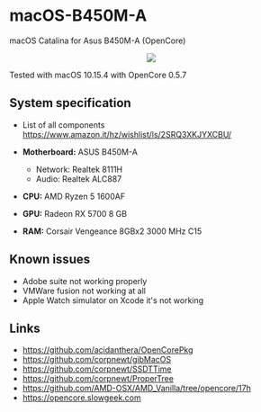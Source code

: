 # macOS-B450M-A
macOS Catalina for Asus B450M-A (OpenCore)

<p align="center">
	<img src="https://2.bp.blogspot.com/-dgdqXmBZbGY/Xqrgij1-wLI/AAAAAAAAA9A/fG3VcDxLUbs4a57qhcawWsHba29oWM7nwCLcBGAsYHQ/s1600/Schermata%2B2020-04-30%2Balle%2B16.28.01.png"/>
</p>

Tested with macOS 10.15.4 with OpenCore 0.5.7

## System specification

* List of all components https://www.amazon.it/hz/wishlist/ls/2SRQ3XKJYXCBU/

* **Motherboard:** ASUS B450M-A
	* Network: Realtek 8111H
	* Audio: Realtek ALC887

* **CPU:** AMD Ryzen 5 1600AF
* **GPU:** Radeon RX 5700 8 GB
* **RAM:** Corsair Vengeance 8GBx2 3000 MHz C15 


## Known issues

* Adobe suite not working properly
* VMWare fusion not working at all
* Apple Watch simulator on Xcode it's not working

## Links

* https://github.com/acidanthera/OpenCorePkg
* https://github.com/corpnewt/gibMacOS
* https://github.com/corpnewt/SSDTTime
* https://github.com/corpnewt/ProperTree
* https://github.com/AMD-OSX/AMD_Vanilla/tree/opencore/17h
* https://opencore.slowgeek.com
